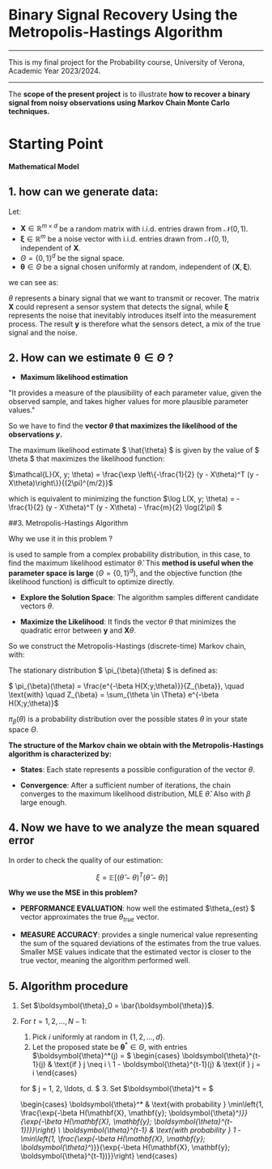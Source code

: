 # Binary Signal Recovery Using the Metropolis-Hastings Algorithm

-------------------------------------------------------------------

This is my final project for the Probability course, University of Verona, Academic Year 2023/2024.

-------------------------------------------------------------------

The **scope of the present project** is to illustrate **how to recover a binary signal from noisy observations using Markov Chain Monte Carlo techniques.**


# **Starting Point** 


**Mathematical Model**

## 1. how can we generate data:

Let:

*  $\mathbf{X} \in \mathbb{R}^{m \times d}$ be a random matrix with i.i.d. entries drawn from $\mathcal{N}(0,1)$.
*  $\boldsymbol{\xi} \in \mathbb{R}^m$ be a noise vector with i.i.d. entries drawn from $\mathcal{N}(0,1)$, independent of $\mathbf{X}$.
*  $\Theta = \{0,1\}^d$ be the signal space.
*  $\boldsymbol{\theta} \in \Theta$ be a signal chosen uniformly at random, independent of $(\mathbf{X}, \boldsymbol{\xi})$.

we can see as:

$\theta$ represents a binary signal that we want to transmit or recover. The matrix $\mathbf{X}$ could represent a sensor system that detects the signal, while $\boldsymbol{\xi}$ represents the noise that inevitably introduces itself into the measurement process. The result $\mathbf{y}$ is therefore what the sensors detect, a mix of the true signal and the noise.

## 2. How can we estimate $\boldsymbol{\theta} \in \Theta$ ?

* **Maximum likelihood estimation**

"It provides a measure of the plausibility of each parameter value, given the observed sample, and takes higher values for more plausible parameter values."

So we have to find the **vector $\theta$ that maximizes the likelihood of the observations $y$.**

The maximum likelihood estimate $ \hat{\theta} $ is given by the value of $ \theta $ that maximizes the likelihood function:

$\mathcal{L}(X, y; \theta) = \frac{\exp \left\{-\frac{1}{2} (y - X\theta)^T (y - X\theta)\right\}}{(2\pi)^{m/2}}$

which is equivalent to minimizing the function $\log L(X, y; \theta) = -\frac{1}{2} (y - X\theta)^T (y - X\theta) - \frac{m}{2} \log(2\pi)
$


##3. Metropolis-Hastings Algorithm

Why we use it in this problem ?

is used to sample from a complex probability distribution, in this case, to find the maximum likelihood estimator $\hat{\theta}$. This **method is useful when the parameter space is large** ($\Theta = \{0,1\}^d$), and the objective function (the likelihood function) is difficult to optimize directly.


* **Explore the Solution Space**: The algorithm samples different candidate vectors $\theta$.

* **Maximize the Likelihood**: It finds the vector $\theta$ that minimizes the quadratic error between $\mathbf{y}$ and $\mathbf{X} \theta$.

So we construct the Metropolis-Hastings (discrete-time) Markov
chain, with:

The stationary distribution $ \pi_{\beta}(\theta) $ is defined as:

$ \pi_{\beta}(\theta) = \frac{e^{-\beta H(X;y;\theta)}}{Z_{\beta}}, \quad \text{with} \quad Z_{\beta} = \sum_{\theta \in \Theta} e^{-\beta H(X;y;\theta)}$

$\pi_{\beta}(\theta)$ is a probability distribution over the possible states $\theta$ in your state space $\Theta$.


**The structure of the Markov chain we obtain with the Metropolis-Hastings algorithm is characterized by:**

* **States**: Each state represents a possible configuration of the vector $\theta$.

* **Convergence**: After a sufficient number of iterations, the chain converges to the maximum likelihood distribution, MLE $\hat{\theta}$.
Also with $\beta$ large enough.

## 4. Now we have to we analyze the **mean squared error**

In order to check the quality of our estimation:

$$
\xi = \mathbb{E}\left[ (\hat{\theta} - \theta)^T (\hat{\theta} - \theta) \right]
\quad
$$

**Why we use the MSE in this problem?**

* **PERFORMANCE EVALUATION**: how well the estimated $\theta_{est} $ vector approximates the true $\theta_{true}$ vector.

* **MEASURE ACCURACY**: provides a single numerical value representing the sum of the squared deviations of the estimates from the true values. Smaller MSE values indicate that the estimated vector is closer to the true vector, meaning the algorithm performed well.


## 5. **Algorithm procedure**

1. Set $\boldsymbol{\theta}_0 = \bar{\boldsymbol{\theta}}$.
2. For $t = 1, 2, \ldots, N - 1$:
   1. Pick $i$ uniformly at random in $\{1, 2, \ldots, d\}$.
   2. Let the proposed state be $\boldsymbol{\theta}^* \in \Theta$, with entries $\boldsymbol{\theta}^*(j) = $
      \begin{cases}
          \boldsymbol{\theta}^{t-1}(j) & \text{if } j \neq i \\
          1 - \boldsymbol{\theta}^{t-1}(j) & \text{if } j = i
      \end{cases}
    
    for $ j = 1, 2, \ldots, d. $
   3. Set
      $\boldsymbol{\theta}^t = $
      
      \begin{cases}
          \boldsymbol{\theta}^* & \text{with probability } \min\left\{1, \frac{\exp\{-\beta H(\mathbf{X}, \mathbf{y}; \boldsymbol{\theta}^*)\}}{\exp\{-\beta H(\mathbf{X}, \mathbf{y}; \boldsymbol{\theta}^{t-1})\}}\right\} \\
          \boldsymbol{\theta}^{t-1} & \text{with probability } 1 - \min\left\{1, \frac{\exp\{-\beta H(\mathbf{X}, \mathbf{y}; \boldsymbol{\theta}^*)\}}{\exp\{-\beta H(\mathbf{X}, \mathbf{y}; \boldsymbol{\theta}^{t-1})\}}\right\}
      \end{cases}
